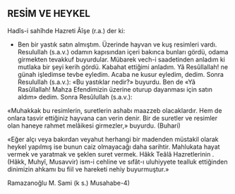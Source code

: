 ## RESİM VE HEYKEL

Hadîs-i sahîhde Hazreti Âîşe (r.a.) der ki:

- Ben bir yastık satın almıştım. Üzerin­de hayvan ve kuş resimleri vardı. Resulullah
(s.a.v.) odamın kapısından içeri bakınca bun­ları gördü, odama girmekten tevakkuf buyur­dular. Mübarek vech-i saadetinden anladım ki mutlaka bir şeyi kerih gördü. Kabahat ettiği­mi anladım. Yâ Resûllallah! ne günah işledimse tevbe eyledim. Acaba ne kusur eyledim, dedim. Sonra Resulullah (s.a.v.): «Bu yastıklar nedir?» buyurdu. Ben de «Yâ Rasûllallah! Mahza Efendimizin üzerine oturup dayanması için satın aldım» dedim. Sonra Resûlullah (s.a.v.):

«Muhakkak bu resimlerin, suretlerin asha­bı maazzeb olacaklardır. Hem de onlara tas­vir ettiğiniz hayvana can verin denir. Bir de suretler ve resimler olan haneye rahmet melâikesi girmezler,» buyurdu. (Buhari)

«Eğer alçı veya bakırdan veyahut herhan­gi bir madenden müstakil olarak heykel yapıl­mış ise bunun caiz olmayacağı daha sarihtir. Mahlukata hayat vermek ve yaratmak ve şek­len suret vermek. Hâkk Teâlâ Hazretlerinin .(Hâkk, Muhyî, Musavvir) ism-i cehline ve sıfât-ı uluhiyyete tealluk ettiğinden dinimizin ahkamı bu fiil ve hareketi nehiy buyurmuştur.»

Ramazanoğlu M. Sami (k s.) Musahabe-4)
